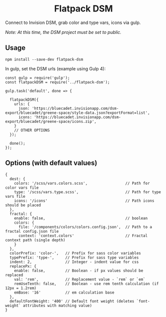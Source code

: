 <h1 align="center">Flatpack DSM</h1>

Connect to Invision DSM, grab color and type vars, icons via gulp.

*Note: At this time, the DSM project must be set to public.*

## Usage

`npm install --save-dev flatpack-dsm`

In gulp, set the DSM urls (example using Gulp 4):

```
const gulp = require('gulp');
const flatpackDSM = require('../flatpack-dsm');

gulp.task('default', done => {

  flatpackDSM({
    urls: {
      json: 'https://bluecadet.invisionapp.com/dsm-export/bluecadet/greene-space/style-data.json?exportFormat=list',
      icons: 'https://bluecadet.invisionapp.com/dsm-export/bluecadet/greene-space/icons.zip',
    }
    // OTHER OPTIONS
  });

  done();
});
```


## Options (with default values)
```
{
  dest: {
    colors: '/scss/vars.colors.scss',                 // Path for color vars file
    type: '/scss/vars.type.scss',                     // Path for type vars file
    icons: '/icons'                                   // Path icons should be placed
  },
  fractal: {
    enable: false,                                    // boolean
    colors: {
      file: '/components/colors/colors.config.json',  // Path to a fractal config.json file
      context: 'context.colors'                       // Fractal context path (single depth)
    }
  },
  colorPrefix: 'color-',   // Prefix for sass color variables
  typePrefix: 'type-',     // Prefix for sass type variables
  indent: 2,               // Integer - indent value for css
  replacePx: {
    enable: false,         // Boolean - if px values should be replaced
    val: 'rem',            // Replacement value - `rem` or `em`
    remUseTenth: false,    // Boolean - use rem tenth calculation (if 12px = 1.2rem)
    emBase: '16'           // em calculation base
  },
  defaultFontWeight: '400' // Default font weight (deletes `font-weight` attributes with matching value)
}
```
